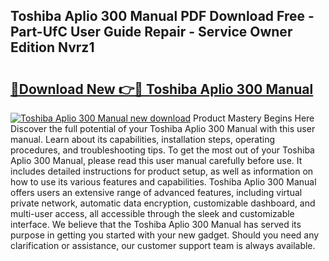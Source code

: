 ## Toshiba Aplio 300 Manual PDF Download Free - Part-UfC User Guide Repair - Service Owner Edition Nvrz1

# <h2><a href="http://bc66412.oget.top/?id=Toshiba+Aplio+300+Manual">🔗Download New 👉🔴 Toshiba Aplio 300 Manual</a></h2>

[![Toshiba Aplio 300 Manual new download](https://i.imgur.com/5g1atiW.png)](http://bc66412.oget.top/?id=Toshiba+Aplio+300+Manual)
Product Mastery Begins Here Discover the full potential of your Toshiba Aplio 300 Manual with this user manual. Learn about its capabilities, installation steps, operating procedures, and troubleshooting tips. To get the most out of your Toshiba Aplio 300 Manual, please read this user manual carefully before use. It includes detailed instructions for product setup, as well as information on how to use its various features and capabilities. Toshiba Aplio 300 Manual offers users an extensive range of advanced features, including virtual private network, automatic data encryption, customizable dashboard, and multi-user access, all accessible through the sleek and customizable interface. We believe that the Toshiba Aplio 300 Manual has served its purpose in getting you started with your new gadget. Should you need any clarification or assistance, our customer support team is always available.
